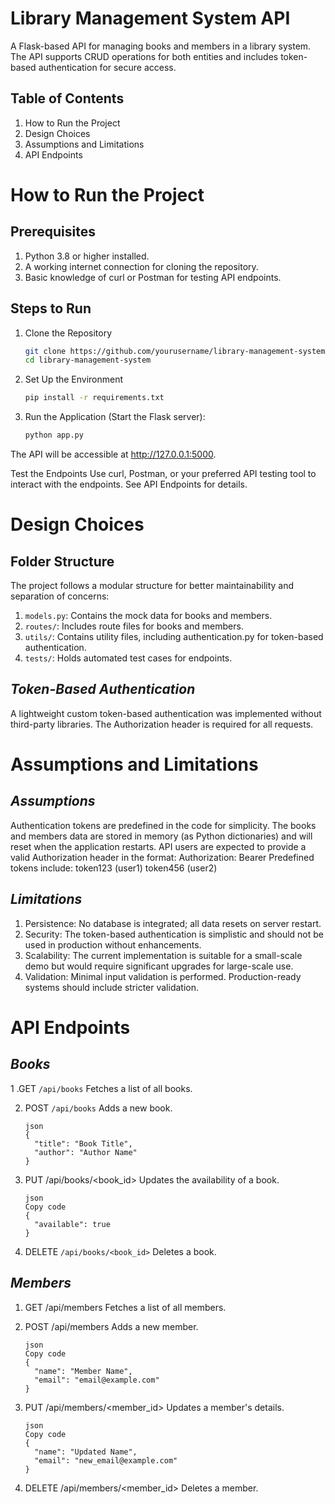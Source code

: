 # Library Management System API
A Flask-based API for managing books and members in a library system. The API supports CRUD operations for both entities and includes token-based authentication for secure access.

## Table of Contents
1. How to Run the Project
2. Design Choices
3. Assumptions and Limitations
4. API Endpoints

# How to Run the Project
## Prerequisites
1. Python 3.8 or higher installed.
2. A working internet connection for cloning the repository.
3. Basic knowledge of curl or Postman for testing API endpoints.

## Steps to Run
1. Clone the Repository
    ```bash
    git clone https://github.com/yourusername/library-management-system.git
    cd library-management-system
2. Set Up the Environment
    ``` bash  
    pip install -r requirements.txt
3. Run the Application (Start the Flask server):
    ```bash
    python app.py
    
The API will be accessible at http://127.0.0.1:5000.

Test the Endpoints
Use curl, Postman, or your preferred API testing tool to interact with the endpoints. See API Endpoints for details.

# Design Choices
## Folder Structure
The project follows a modular structure for better maintainability and separation of concerns:

1. `models.py`: Contains the mock data for books and members.
2. `routes/`: Includes route files for books and members.
3. `utils/`: Contains utility files, including authentication.py for token-based authentication.
4. `tests/`: Holds automated test cases for endpoints.

## *Token-Based Authentication*
A lightweight custom token-based authentication was implemented without third-party libraries. The Authorization header is required for all requests.


# Assumptions and Limitations
## *Assumptions*
Authentication tokens are predefined in the code for simplicity.
The books and members data are stored in memory (as Python dictionaries) and will reset when the application restarts.
API users are expected to provide a valid Authorization header in the format:
Authorization: Bearer <token>
Predefined tokens include:
token123 (user1)
token456 (user2)

## *Limitations*
1. Persistence: No database is integrated; all data resets on server restart.
2. Security: The token-based authentication is simplistic and should not be used in production without enhancements.
3. Scalability: The current implementation is suitable for a small-scale demo but would require significant upgrades for large-scale use.
4. Validation: Minimal input validation is performed. Production-ready systems should include stricter validation.

# API Endpoints
## *Books*
1 .GET `/api/books`
Fetches a list of all books.

2. POST `/api/books`
Adds a new book.
    ```Body:
    json
    {
      "title": "Book Title",
      "author": "Author Name"
    }
3. PUT /api/books/<book_id>
Updates the availability of a book.
    ```Body:
    json
    Copy code
    {
      "available": true
    }

4. DELETE `/api/books/<book_id>`
Deletes a book.

## *Members*
1. GET /api/members
Fetches a list of all members.

2. POST /api/members
Adds a new member.
    ```Body:
    json
    Copy code
    {
      "name": "Member Name",
      "email": "email@example.com"
    }

3. PUT /api/members/<member_id>
Updates a member's details.
    ```Body:
    json
    Copy code
    {
      "name": "Updated Name",
      "email": "new_email@example.com"
    }

4. DELETE /api/members/<member_id>
Deletes a member.
